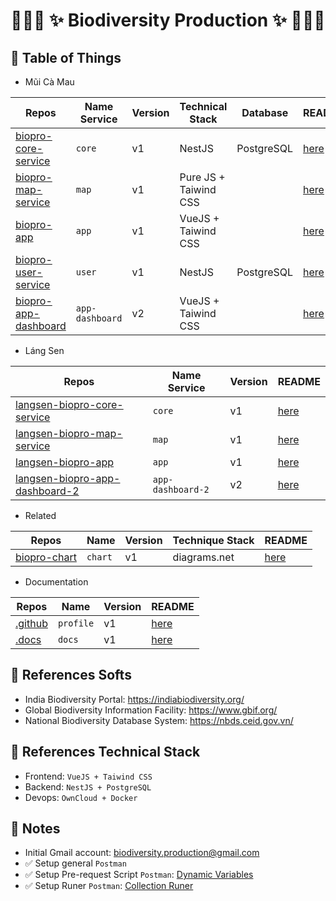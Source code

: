 # <p align="center">:tada::tada::tada: ✨ Biodiversity Production ✨ :tada::tada::tada:</p>

## :newspaper: Table of Things

+ Mũi Cà Mau

Repos | Name Service | Version | Technical Stack | Database | README | Notes
-----|-----|-----|-----|-----|-----|-----
[biopro-core-service](https://github.com/biodiversity-production/biopro-core-service) | `core` | v1 | NestJS | PostgreSQL | [here](https://github.com/biodiversity-production/biopro-core-service/blob/main/README.md) |
[biopro-map-service](https://github.com/biodiversity-production/biopro-map-service) | `map` | v1 | Pure JS + Taiwind CSS | | [here](https://github.com/biodiversity-production/biopro-map-service/blob/main/README.md) |
[biopro-app](https://github.com/biodiversity-production/biopro-app) | `app` | v1 | VueJS + Taiwind CSS | | [here](https://github.com/biodiversity-production/biopro-app/blob/main/README.md) |
[biopro-user-service](https://github.com/biodiversity-production/biopro-user-service) | `user` | v1 | NestJS | PostgreSQL | [here](https://github.com/biodiversity-production/biopro-user-service/blob/main/README.md) |
[biopro-app-dashboard](https://github.com/biodiversity-production/biopro-app-dashboard) | `app-dashboard` | v2 | VueJS + Taiwind CSS | | [here](https://github.com/biodiversity-production/biopro-app-dashboard/blob/main/README.md) |

+ Láng Sen

Repos | Name Service | Version | README
-----|-----|-----|-----
[langsen-biopro-core-service](https://github.com/biodiversity-production/langsen-biopro-core-service) | `core` | v1 | [here](https://github.com/biodiversity-production/langsen-biopro-core-service/blob/main/README.md)
[langsen-biopro-map-service](https://github.com/biodiversity-production/langsen-biopro-map-service) | `map` | v1 | [here](https://github.com/biodiversity-production/langsen-biopro-map-service/blob/main/README.md)
[langsen-biopro-app](https://github.com/biodiversity-production/langsen-biopro-app) | `app` | v1 | [here](https://github.com/biodiversity-production/langsen-biopro-app/blob/main/README.md)
[langsen-biopro-app-dashboard-2](https://github.com/biodiversity-production/langsen-biopro-app-dashboard-2) | `app-dashboard-2` | v2 | [here](https://github.com/biodiversity-production/langsen-biopro-app-dashboard-2/blob/main/README.md)

+ Related

Repos | Name | Version | Technique Stack | README
-----|-----|-----|-----|-----
[biopro-chart](https://github.com/biodiversity-production/biopro-chart) | `chart` | v1 | diagrams.net | [here](https://github.com/biodiversity-production/biopro-chart/blob/main/README.md)

+ Documentation

Repos | Name | Version | README
-----|-----|-----|-----
[.github](https://github.com/biodiversity-production/.github) | `profile` | v1 | [here](https://github.com/biodiversity-production/.github/blob/main/profile/README.md)
[.docs](https://github.com/biodiversity-production/.docs) | `docs` | v1 |  [here](https://github.com/biodiversity-production/.docs/blob/main/README.md) 

## :bookmark_tabs: References Softs

+ India Biodiversity Portal: https://indiabiodiversity.org/
+ Global Biodiversity Information Facility: https://www.gbif.org/
+ National Biodiversity Database System: https://nbds.ceid.gov.vn/

## :bookmark_tabs: References Technical Stack

+ Frontend: `VueJS + Taiwind CSS`
+ Backend: `NestJS + PostgreSQL`
+ Devops: `OwnCloud + Docker`

## :memo: Notes

+ Initial Gmail account: biodiversity.production@gmail.com
+ ✅ Setup general `Postman`
+ ✅ Setup Pre-request Script `Postman`: [Dynamic Variables](https://learning.postman.com/docs/writing-scripts/script-references/variables-list/)
+ ✅ Setup Runer `Postman`: [Collection Runer](https://learning.postman.com/docs/running-collections/intro-to-collection-runs/)
